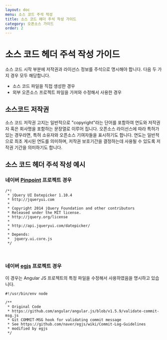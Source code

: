 ```yaml
---
layout: doc
menu: 소스 코드 주석 작성
title: 소스 코드 헤더 주석 작성 가이드
category: 오픈소스 가이드
order: 2
---
```

# 소스 코드 헤더 주석 작성 가이드

소스 코드 시작 부분에 저작권과 라이선스 정보를 주석으로 명시해야 합니다. 다음 두 가지 경우 모두 해당합니다.
- 소스 코드 파일을 직접 생성한 경우
- 외부 오픈소스 프로젝트 파일을 가져와 수정해서 사용한 경우

## 소스코드 저작권 
소스 코드 저작권 고지는 일반적으로 "copyright"라는 단어를 포함하여 연도와 저작권자 혹은 회사명을 포함하는 문장열로 이루어 집니다. 오픈소스 라이선스에 따라 특허가 있는 경우라면, 특허 소유자와 오픈소스 기여자들을 표시하기도 합니다. 연도는 일반적으로 최초 게시된 연도를 의미하며, 저작권 보호기간을 결정하는데 사용될 수 있도록 저작권 기간을 의미하기도 합니다.

## 소스 코드 헤더 주석 작성 예시

### 네이버 [Pinpoint](https://github.com/pinpoint-apm/pinpoint/blob/90c7603681a3fc310faead9ad47cc358ad49c04e/web/src/main/webapp/components/jquery-ui/ui/jquery.ui.datepicker.js) 프로젝트 경우

```
/*!
 * jQuery UI Datepicker 1.10.4
 * http://jqueryui.com
 *
 * Copyright 2014 jQuery Foundation and other contributors
 * Released under the MIT license.
 * http://jquery.org/license
 *
 * http://api.jqueryui.com/datepicker/
 *
 * Depends:
 *	jquery.ui.core.js
 */
```
<br/>

### 네이버 [egjs](https://github.com/naver/egjs-rotate/blob/4c8711fd6e7b9f5592d3c872270f64b4aefb6763/config/validate-commit-msg.js) 프로젝트 경우

이 경우는 Angular JS 프로젝트의 특정 파일을 수정해서 사용하였음을 명시하고 있습니다.

```
#!/usr/bin/env node

/**
 * Original Code
 * https://github.com/angular/angular.js/blob/v1.5.9/validate-commit-msg.js
 * Git COMMIT-MSG hook for validating commit message
 * See https://github.com/naver/egjs/wiki/Commit-Log-Guidelines
 * modified by egjs
 */
```